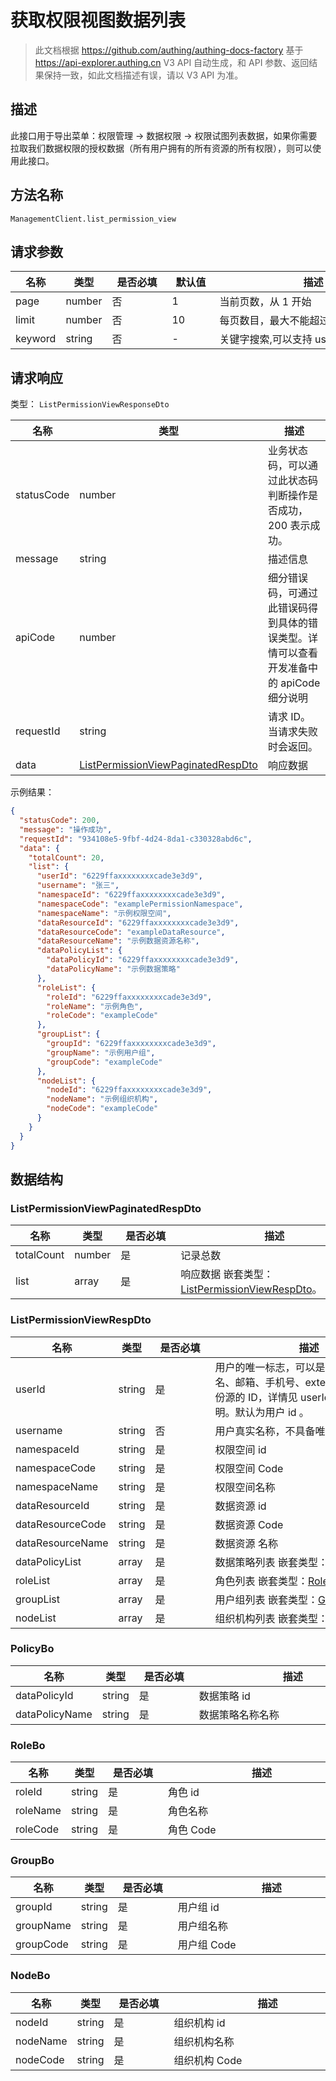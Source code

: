 # 获取权限视图数据列表

<!--
  警告⚠️：
  不要直接修改该文档，
  https://github.com/Authing/authing-docs-factory
  使用该项目进行生成
-->

<LastUpdated />

> 此文档根据 https://github.com/authing/authing-docs-factory 基于 https://api-explorer.authing.cn V3 API 自动生成，和 API 参数、返回结果保持一致，如此文档描述有误，请以 V3 API 为准。


  ## 描述
  此接口用于导出菜单：权限管理 -> 数据权限 -> 权限试图列表数据，如果你需要拉取我们数据权限的授权数据（所有用户拥有的所有资源的所有权限），则可以使用此接口。
  

## 方法名称

`ManagementClient.list_permission_view`

## 请求参数

| 名称 | 类型 | <div style="width:80px">是否必填</div> | <div style="width:60px">默认值</div> | <div style="width:300px">描述</div> | <div style="width:200px">示例值</div> |
| ---- | ---- | ---- | ---- | ---- | ---- |
| page | number | 否 | 1 | 当前页数，从 1 开始  | `1` |
| limit | number | 否 | 10 | 每页数目，最大不能超过 50，默认为 10  | `10` |
| keyword | string | 否 | - | 关键字搜索,可以支持 userName 搜索  | `123` |




## 请求响应

类型： `ListPermissionViewResponseDto`

| 名称 | 类型 | 描述 |
| ---- | ---- | ---- |
| statusCode | number | 业务状态码，可以通过此状态码判断操作是否成功，200 表示成功。 |
| message | string | 描述信息 |
| apiCode | number | 细分错误码，可通过此错误码得到具体的错误类型。详情可以查看开发准备中的 apiCode 细分说明 |
| requestId | string | 请求 ID。当请求失败时会返回。 |
| data | <a href="#ListPermissionViewPaginatedRespDto">ListPermissionViewPaginatedRespDto</a> | 响应数据 |



示例结果：

```json
{
  "statusCode": 200,
  "message": "操作成功",
  "requestId": "934108e5-9fbf-4d24-8da1-c330328abd6c",
  "data": {
    "totalCount": 20,
    "list": {
      "userId": "6229ffaxxxxxxxxcade3e3d9",
      "username": "张三",
      "namespaceId": "6229ffaxxxxxxxxcade3e3d9",
      "namespaceCode": "examplePermissionNamespace",
      "namespaceName": "示例权限空间",
      "dataResourceId": "6229ffaxxxxxxxxcade3e3d9",
      "dataResourceCode": "exampleDataResource",
      "dataResourceName": "示例数据资源名称",
      "dataPolicyList": {
        "dataPolicyId": "6229ffaxxxxxxxxcade3e3d9",
        "dataPolicyName": "示例数据策略"
      },
      "roleList": {
        "roleId": "6229ffaxxxxxxxxcade3e3d9",
        "roleName": "示例角色",
        "roleCode": "exampleCode"
      },
      "groupList": {
        "groupId": "6229ffaxxxxxxxxcade3e3d9",
        "groupName": "示例用户组",
        "groupCode": "exampleCode"
      },
      "nodeList": {
        "nodeId": "6229ffaxxxxxxxxcade3e3d9",
        "nodeName": "示例组织机构",
        "nodeCode": "exampleCode"
      }
    }
  }
}
```

## 数据结构


### <a id="ListPermissionViewPaginatedRespDto"></a> ListPermissionViewPaginatedRespDto

| 名称 | 类型 | <div style="width:80px">是否必填</div> | <div style="width:300px">描述</div> | <div style="width:200px">示例值</div> |
| ---- |  ---- | ---- | ---- | ---- |
| totalCount | number | 是 | 记录总数   |  `20` |
| list | array | 是 | 响应数据 嵌套类型：<a href="#ListPermissionViewRespDto">ListPermissionViewRespDto</a>。  |  |


### <a id="ListPermissionViewRespDto"></a> ListPermissionViewRespDto

| 名称 | 类型 | <div style="width:80px">是否必填</div> | <div style="width:300px">描述</div> | <div style="width:200px">示例值</div> |
| ---- |  ---- | ---- | ---- | ---- |
| userId | string | 是 | 用户的唯一标志，可以是用户 ID、用户名、邮箱、手机号、externalId、在外部身份源的 ID，详情见 userIdType 字段的说明。默认为用户 id 。   |  `6229ffaxxxxxxxxcade3e3d9` |
| username | string | 否 | 用户真实名称，不具备唯一性   |  `张三` |
| namespaceId | string | 是 | 权限空间 id   |  `6229ffaxxxxxxxxcade3e3d9` |
| namespaceCode | string | 是 | 权限空间 Code   |  `examplePermissionNamespace` |
| namespaceName | string | 是 | 权限空间名称   |  `示例权限空间` |
| dataResourceId | string | 是 | 数据资源 id   |  `6229ffaxxxxxxxxcade3e3d9` |
| dataResourceCode | string | 是 | 数据资源 Code   |  `exampleDataResource` |
| dataResourceName | string | 是 | 数据资源 名称   |  `示例数据资源名称` |
| dataPolicyList | array | 是 | 数据策略列表 嵌套类型：<a href="#PolicyBo">PolicyBo</a>。  |  |
| roleList | array | 是 | 角色列表 嵌套类型：<a href="#RoleBo">RoleBo</a>。  |  |
| groupList | array | 是 | 用户组列表 嵌套类型：<a href="#GroupBo">GroupBo</a>。  |  |
| nodeList | array | 是 | 组织机构列表 嵌套类型：<a href="#NodeBo">NodeBo</a>。  |  |


### <a id="PolicyBo"></a> PolicyBo

| 名称 | 类型 | <div style="width:80px">是否必填</div> | <div style="width:300px">描述</div> | <div style="width:200px">示例值</div> |
| ---- |  ---- | ---- | ---- | ---- |
| dataPolicyId | string | 是 | 数据策略 id   |  `6229ffaxxxxxxxxcade3e3d9` |
| dataPolicyName | string | 是 | 数据策略名称名称   |  `示例数据策略` |


### <a id="RoleBo"></a> RoleBo

| 名称 | 类型 | <div style="width:80px">是否必填</div> | <div style="width:300px">描述</div> | <div style="width:200px">示例值</div> |
| ---- |  ---- | ---- | ---- | ---- |
| roleId | string | 是 | 角色 id   |  `6229ffaxxxxxxxxcade3e3d9` |
| roleName | string | 是 | 角色名称   |  `示例角色` |
| roleCode | string | 是 | 角色 Code   |  `exampleCode` |


### <a id="GroupBo"></a> GroupBo

| 名称 | 类型 | <div style="width:80px">是否必填</div> | <div style="width:300px">描述</div> | <div style="width:200px">示例值</div> |
| ---- |  ---- | ---- | ---- | ---- |
| groupId | string | 是 | 用户组 id   |  `6229ffaxxxxxxxxcade3e3d9` |
| groupName | string | 是 | 用户组名称   |  `示例用户组` |
| groupCode | string | 是 | 用户组 Code   |  `exampleCode` |


### <a id="NodeBo"></a> NodeBo

| 名称 | 类型 | <div style="width:80px">是否必填</div> | <div style="width:300px">描述</div> | <div style="width:200px">示例值</div> |
| ---- |  ---- | ---- | ---- | ---- |
| nodeId | string | 是 | 组织机构 id   |  `6229ffaxxxxxxxxcade3e3d9` |
| nodeName | string | 是 | 组织机构名称   |  `示例组织机构` |
| nodeCode | string | 是 | 组织机构 Code   |  `exampleCode` |


